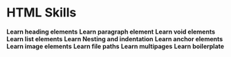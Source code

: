 # HTML Skills

**Learn heading elements**
**Learn paragraph element**
**Learn void elements**
**Learn list elements**
**Learn Nesting and indentation**
**Learn anchor elements**
**Learn image elements**
**Learn file paths**
**Learn multipages**
**Learn boilerplate**